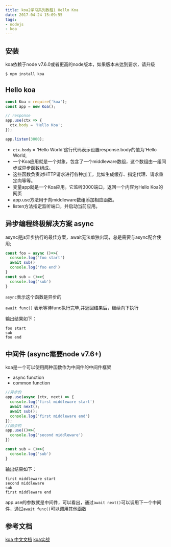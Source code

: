 ```yaml
---
title: koa2学习系列教程1 Hello Koa
date: 2017-04-24 15:09:55
tags:
- nodejs
- koa
---
```


## 安装

koa依赖于node v7.6.0或者更高的node版本，如果版本未达到要求，请升级

```bash
$ npm install koa
```

## Hello koa

```javascript
const Koa = require('koa');
const app = new Koa();

// response
app.use(ctx => {
  ctx.body = 'Hello Koa';
});

app.listen(3000);
```
* `ctx.body` = 'Hello World'这行代码表示设置response.body的值为'Hello World,
* 一个Koa应用就是一个对象，包含了一个middleware数组，这个数组由一组同步或异步函数组成。
* 这些函数负责对HTTP请求进行各种加工，比如生成缓存、指定代理、请求重定向等等。
* 变量app就是一个Koa应用。它监听3000端口，返回一个内容为Hello Koa的网页
* app.use方法用于向middleware数组添加相应函数。
* listen方法指定监听端口，并启动当前应用。

## 异步编程终极解决方案 async

async是js异步执行的最佳方案，await无法单独出现，总是需要与async配合使用;

```javascript
const foo = async ()=>{
  console.log('foo start')
  await sub()
  console.log('foo end')
}
const sub = ()=>{
  console.log('sub')
}
```

`async`表示这个函数是异步的

`await func()` 表示等待func执行完毕,并返回结果后，继续向下执行

输出结果如下：

```
foo start
sub
foo end
```

## 中间件 (async需要node v7.6+)

koa是一个可以使用两种函数作为中间件的中间件框架

* async function
* common function

```javascript
//异步的
app.use(async (ctx, next) => {
  console.log('first middleware start')
  await next();
  await sub();
  console.log('first middleware end')
});
//同步的
app.use(()=>{
  console.log('second middleware')
})

const sub = ()=>{
  console.log('sub')
}
```

输出结果如下：

```
first middleware start
second middleware
sub
first middleware end
```

app.use的参数就是中间件，可以看出，通过`await next()`可以调用下一个中间件，通过`await func()`可以调用其他函数


## 参考文档

[koa 中文文档](https://github.com/guo-yu/koa-guide)
[koa实战](http://book.apebook.org/minghe/koa-action/xtemplate/xtemplate.html)